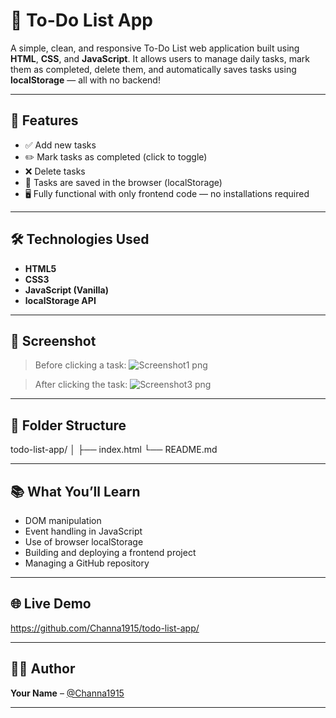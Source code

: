 # 📝 To-Do List App

A simple, clean, and responsive To-Do List web application built using **HTML**, **CSS**, and **JavaScript**. It allows users to manage daily tasks, mark them as completed, delete them, and automatically saves tasks using **localStorage** — all with no backend!

---

## 🔧 Features

- ✅ Add new tasks
- ✏️ Mark tasks as completed (click to toggle)
- ❌ Delete tasks
- 💾 Tasks are saved in the browser (localStorage)
- 🖥️ Fully functional with only frontend code — no installations required

---

## 🛠️ Technologies Used

- **HTML5**
- **CSS3**
- **JavaScript (Vanilla)**
- **localStorage API**

---

## 📸 Screenshot

> Before clicking a task:
![Screenshot1 png](https://github.com/user-attachments/assets/2ecc7b55-f7e6-4878-ade6-4839d554cdc7)

> After clicking the task:
![Screenshot3 png](https://github.com/user-attachments/assets/53189050-b901-4e50-8dde-251101e6d827)

---

## 📂 Folder Structure

todo-list-app/
│
├── index.html
└── README.md

---

## 📚 What You’ll Learn

- DOM manipulation  
- Event handling in JavaScript  
- Use of browser localStorage  
- Building and deploying a frontend project  
- Managing a GitHub repository

---

## 🌐 Live Demo

 https://github.com/Channa1915/todo-list-app/

---

## 👨‍💻 Author

**Your Name** – [@Channa1915](https://github.com/Channa1915)

---


